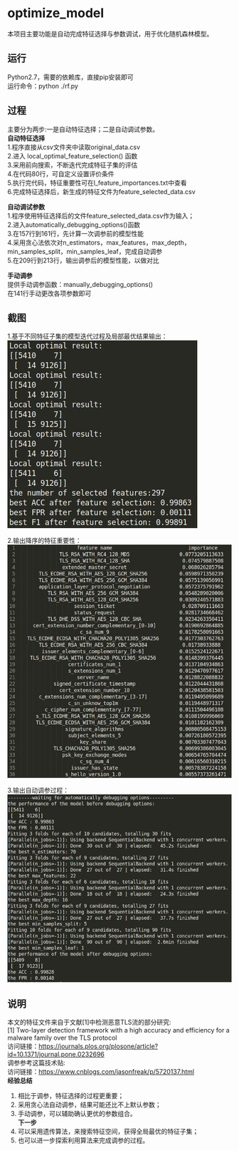 # optimize_model
本项目主要功能是自动完成特征选择与参数调试，用于优化随机森林模型。

## 运行  
Python2.7，需要的依赖库，直接pip安装即可  
运行命令：python ./rf.py   

## 过程  
主要分为两步:一是自动特征选择；二是自动调试参数。  
**自动特征选择**  
1.程序直接从csv文件夹中读取original_data.csv  
2.进入 local_optimal_feature_selection() 函数  
3.采用前向搜索，不断迭代完成特征子集的评估  
4.在代码80行，可自定义设置评价条件  
5.执行完代码，特征重要性可在l_feature_importances.txt中查看  
6.完成特征选择后，新生成的特征文件为feature_selected_data.csv  

**自动调试参数**  
1.程序使用特征选择后的文件feature_selected_data.csv作为输入；  
2.进入automatically_debugging_options()函数  
3.在157行到161行，先计算一次调参前的模型性能  
4.采用贪心法依次对n_estimators，max_features，max_depth，min_samples_split，min_samples_leaf，完成自动调参  
5.在209行到213行，输出调参后的模型性能，以做对比  
  
**手动调参**  
提供手动调参函数：manually_debugging_options()  
在141行手动更改各项参数即可  
  
## 截图  
1.基于不同特征子集的模型迭代过程及局部最优结果输出：     
![image](https://github.com/NewBee119/optimize_model/blob/main/img/fs.jpg)      
  
2.输出降序的特征重要性：   
![image](https://github.com/NewBee119/optimize_model/blob/main/img/fi.jpg)    
  
3.输出自动调参过程：  
![image](https://github.com/NewBee119/optimize_model/blob/main/img/dp.jpg)    

## 说明  
本文的特征文件来自于文献[1]中检测恶意TLS流的部分研究:  
[1] Two-layer detection framework with a high accuracy and efficiency for a malware family over the TLS protocol  
访问链接：https://journals.plos.org/plosone/article?id=10.1371/journal.pone.0232696  
调参参考这篇技术贴:  
访问链接：https://www.cnblogs.com/jasonfreak/p/5720137.html  
**经验总结**  
1. 相比于调参，特征选择的过程更重要；  
2. 采用贪心法自动调参，结果可能还比不上默认参数；  
3. 手动调参，可以辅助确认更优的参数组合。  
**下一步**  
1. 可以采用遗传算法，来搜索特征空间，获得全局最优的特征子集；  
2. 也可以进一步探索利用算法来完成调参的过程。  

